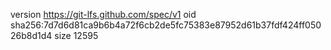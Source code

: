 version https://git-lfs.github.com/spec/v1
oid sha256:7d7d6d81ca9b6b4a72f6cb2de5fc75383e87952d61b37fdf424ff05026b8d1d4
size 12595
